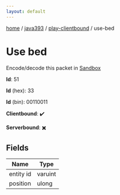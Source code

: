 ```yaml
---
layout: default
---
```


[home](/)  /  [java393](/protocol/java393)  /  [play-clientbound](/protocol/java393/play-clientbound)  /  use-bed

# Use bed

Encode/decode this packet in [Sandbox](../../../sandbox/java393#PlayClientbound.UseBed)

**Id**: 51

**Id** (hex): 33

**Id** (bin): 00110011

**Clientbound**: ✔️

**Serverbound**: ✖️

## Fields

Name | Type
---|---
entity id | varuint
position | ulong
